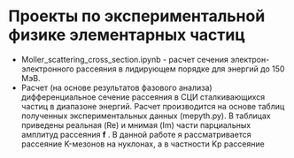 # Проекты по экспериментальной физике элементарных частиц

* Moller_scattering_cross_section.ipynb - расчет сечения электрон-электронного рассеяния в лидирующем порядке для энергий до 150 МэВ.
*  Расчет (на основе результатов фазового анализа) дифференциальное сечение рассеяния в СЦИ сталкивающихся частиц в диапазоне энергий. Расчет производится на основе таблиц полученных экспериментальных данных (mepyth.py). В таблицах приведены реальная (Re) и мнимая (Im) части парциальных амплитуд рассеяния **f** . В данной работе я рассматривается рассеяние K-мезонов на нуклонах, а в частности Kp рассеяние 


